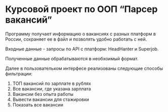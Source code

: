 # Курсовой проект по ООП “Парсер вакансий”
Программу получает информацию о вакансиях с разных платформ в России, сохраняет ее в файл и позволять удобно работать с ней.

Входные данные - запросы по API с платформ: HeadHanter и Superjob.

Полученные данные обрабатываются в необхоимый формат.

Далее в пользовательком интерфесе реализованы следующие способы фильтрации:

1. ТОП вакансий по зарплате в рублях
2. Все вакансии, где указана зарплата
3. Вакансии без опыта работы
4. Вывести вакансии для стажировки
5. Показать все вакансии
